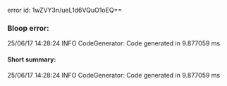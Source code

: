 error id: 1wZVY3n/ueL1d6VQuO1oEQ==
### Bloop error:

25/06/17 14:28:24 INFO CodeGenerator: Code generated in 9.877059 ms
#### Short summary: 

25/06/17 14:28:24 INFO CodeGenerator: Code generated in 9.877059 ms
